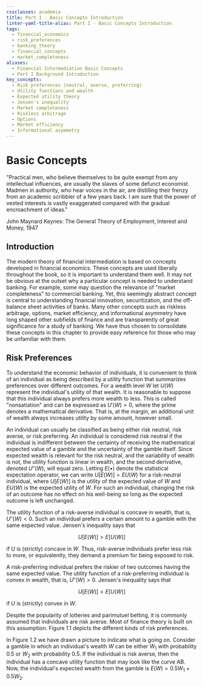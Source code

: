 ```yaml
---
cssclasses: academia
title: Part I - Basic Concepts Introduction
linter-yaml-title-alias: Part I - Basic Concepts Introduction
tags:
  - financial_economics
  - risk_preferences
  - banking_theory
  - financial_concepts
  - market_completeness
aliases:
  - Financial Intermediation Basic Concepts
  - Part I Background Introduction
key_concepts:
  - Risk preferences (neutral, averse, preferring)
  - Utility functions and wealth
  - Expected utility theory
  - Jensen's inequality
  - Market completeness
  - Riskless arbitrage
  - Options
  - Market efficiency
  - Informational asymmetry
---
```


# Basic Concepts

"Practical men, who believe themselves to be quite exempt from any intellectual influences, are usually the slaves of some defunct economist. Madmen in authority, who hear voices in the air, are distilling their frenzy from an academic scribbler of a few years back. I am sure that the power of vested interests is vastly exaggerated compared with the gradual encroachment of ideas."

John Maynard Keynes: The General Theory of Employment, Interest and Money, 1947

## Introduction

The modern theory of financial intermediation is based on concepts developed in financial economics. These concepts are used liberally throughout the book, so it is important to understand them well. It may not be obvious at the outset why a particular concept is needed to understand banking. For example, some may question the relevance of "market completeness" to commercial banking. Yet, this seemingly abstract concept is central to understanding financial innovation, securitization, and the off-balance sheet activities of banks. Many other concepts such as riskless arbitrage, options, market efficiency, and informational asymmetry have long shaped other subfields of finance and are transparently of great significance for a study of banking. We have thus chosen to consolidate these concepts in this chapter to provide easy reference for those who may be unfamiliar with them.

## Risk Preferences

To understand the economic behavior of individuals, it is convenient to think of an individual as being described by a utility function that summarizes preferences over different outcomes. For a wealth level $W$ let $U(W)$ represent the individual's utility of that wealth. It is reasonable to suppose that this individual always prefers more wealth to less. This is called "nonsatiation" and can be expressed as $U'(W) > 0$, where the prime denotes a mathematical derivative. That is, at the margin, an additional unit of wealth always increases utility by some amount, however small.

An individual can usually be classified as being either risk neutral, risk averse, or risk preferring. An individual is considered risk neutral if the individual is indifferent between the certainty of receiving the mathematical expected value of a gamble and the uncertainty of the gamble itself. Since expected wealth is relevant for the risk neutral, and the variability of wealth is not, the utility function is linear in wealth, and the second derivative, denoted $U''(W)$, will equal zero. Letting $E(\bullet)$ denote the statistical expectation operator, we can write $U[E(W)] = E U(W)$ for a risk-neutral individual, where $U[E(W)]$ is the utility of the expected value of $W$ and $E U(W)$ is the expected utility of $W$. For such an individual, changing the risk of an outcome has no effect on his well-being so long as the expected outcome is left unchanged.

The utility function of a risk-averse individual is concave in wealth, that is, $U''(W) < 0$. Such an individual prefers a certain amount to a gamble with the same expected value. Jensen's inequality says that

$$U[E(W)] > E[U(W)]$$

if $U$ is (strictly) concave in $W$. Thus, risk-averse individuals prefer less risk to more, or equivalently, they demand a premium for being exposed to risk.

A risk-preferring individual prefers the riskier of two outcomes having the same expected value. The utility function of a risk-preferring individual is convex in wealth, that is, $U''(W) > 0$. Jensen's inequality says that

$$U[E(W)] < E[U(W)]$$

if $U$ is (strictly) convex in $W$.

Despite the popularity of lotteries and parimutuel betting, it is commonly assumed that individuals are risk averse. Most of finance theory is built on this assumption. Figure 1.1 depicts the different kinds of risk preferences.

In Figure 1.2 we have drawn a picture to indicate what is going on. Consider a gamble in which an individual's wealth $W$ can be either $W_1$ with probability 0.5 or $W_2$ with probability 0.5. If the individual is risk averse, then the individual has a concave utility function that may look like the curve AB. Now, the individual's expected wealth from the gamble is $E(W) = 0.5W_1 + 0.5W_2$.
